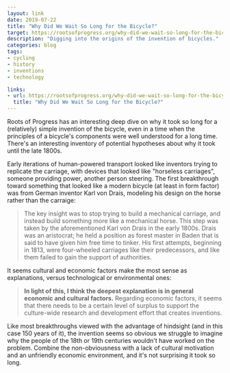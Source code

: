 ```yaml
---
layout: link
date: 2019-07-22
title: "Why Did We Wait So Long for the Bicycle?"
target: https://rootsofprogress.org/why-did-we-wait-so-long-for-the-bicycle
description: "Digging into the origins of the invention of bicycles."
categories: blog
tags:
- cycling
- history
- inventions
- technology

links:
- url: https://rootsofprogress.org/why-did-we-wait-so-long-for-the-bicycle
  title: "Why Did We Wait So Long for the Bicycle?"
---
```


Roots of Progress has an interesting deep dive on why it took so long for a (relatively) simple invention of the bicycle, even in a time when the principles of a bicycle's components were well understood for a long time. There's an interesting inventory of potential hypotheses about why it took until the late 1800s.

Early iterations of human-powered transport looked like inventors trying to replicate the carriage, with devices that looked like "horseless carriages", someone providing power, another person steering. The first breakthrough toward something that looked like a modern bicycle (at least in form factor) was from German inventor Karl von Drais, modeling his design on the horse rather than the carraige:

> The key insight was to stop trying to build a mechanical carriage, and instead build something more like a mechanical horse. This step was taken by the aforementioned Karl von Drais in the early 1800s. Drais was an aristocrat; he held a position as forest master in Baden that is said to have given him free time to tinker. His first attempts, beginning in 1813, were four-wheeled carriages like their predecessors, and like them failed to gain the support of authorities.

It seems cultural and economic factors make the most sense as explanations, versus technological or environmental ones:

> **In light of this, I think the deepest explanation is in general economic and cultural factors.** Regarding economic factors, it seems that there needs to be a certain level of surplus to support the culture-wide research and development effort that creates inventions.

Like most breakthroughs viewed with the advantage of hindsight (and in this case 150 years of it), the invention seems so obvious we struggle to imagine why the people of the 18th or 19th centuries wouldn't have worked on the problem. Combine the non-obviousness with a lack of cultural motivation and an unfriendly economic environment, and it's not surprising it took so long.
